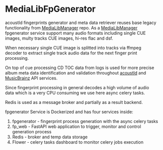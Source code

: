 # MediaLibFpGenerator
acoustId fingerprints generator and meta data retriever reuses base legacy functionality from [MediaLibManager](https://github.com/Igorigorizh/MediaLibManager) repo.
As a [MediaLibManager](https://github.com/Igorigorizh/MediaLibManager) fpgenerator service support many audio formats including single CUE images, multy tracks CUE images, hi-res flac and dsf.

When necessary single CUE image is splitted into tracks via ffmpeg decoder to extract single track audio data for the next finger print processing.

On top of cue processing CD TOC data from logs is used for more precise album meta data identification and validation throughout
[acoustId](https://acoustid.org/webservice) and [MusicBrainz](https://musicbrainz.org/doc/MusicBrainz_API) API services. 

Since fingerprint processing in general decodes a high volume of audio data which is a very CPU consuming  we use here async celery tasks. 

Redis is used as a message broker and partially as a result backend.

fpgenerator Service is Dockerized and has four services inside:
1. fpgenerator - fingerprint process generation with the async celery tasks
2. fp_web - FastAPI web application to trigger, monitor and control generation process
3. Redis  - broker and temp data storage
4. Flower - celery tasks dashboard to monitor celery jobs execution

